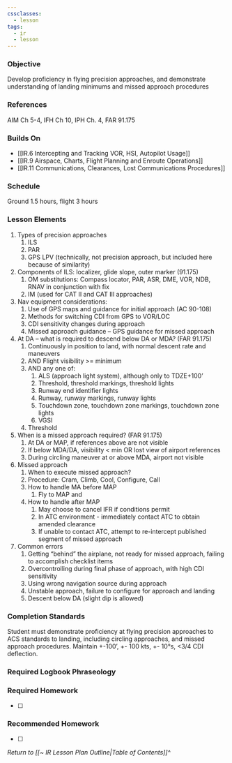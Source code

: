 ```yaml
---
cssclasses:
  - lesson
tags:
  - ir
  - lesson
---
```

### Objective
Develop proficiency in flying precision approaches, and demonstrate understanding of landing minimums and missed approach procedures 

### References
AIM Ch 5-4, IFH Ch 10, IPH Ch. 4, FAR 91.175 

### Builds On
- [[IR.6 Intercepting and Tracking VOR, HSI, Autopilot Usage]]
- [[IR.9 Airspace, Charts, Flight Planning and Enroute Operations]]
- [[IR.11 Communications, Clearances, Lost Communications Procedures]]

### Schedule
Ground 1.5 hours, flight 3 hours 

### Lesson Elements
1. Types of precision approaches 
	1. ILS 
	2. PAR 
	3. GPS LPV (technically, not precision approach, but included here because of similarity) 
2. Components of ILS: localizer, glide slope, outer marker (91.175)
	1. OM substitutions: Compass locator, PAR, ASR, DME, VOR, NDB, RNAV in conjunction with fix
	2. IM (used for CAT II and CAT III approaches)
3. Nav equipment considerations: 
	1. Use of GPS maps and guidance for initial approach (AC 90-108)
	2. Methods for switching CDI from GPS to VOR/LOC 
	3. CDI sensitivity changes during approach 
	4. Missed approach guidance – GPS guidance for missed approach 
4. At DA – what is required to descend below DA or MDA? (FAR 91.175) 
	1. Continuously in position to land, with normal descent rate and maneuvers 
	2. AND Flight visibility >= minimum 
	3. AND any one of:
		1. ALS (approach light system), although only to TDZE+100’
		2. Threshold, threshold markings, threshold lights
		3. Runway end identifier lights
		4. Runway, runway markings, runway lights
		5. Touchdown zone, touchdown zone markings, touchdown zone lights
		6. VGSI
	4. Threshold
5. When is a missed approach required? (FAR 91.175)
	1. At DA or MAP, if references above are not visible 
	2. If below MDA/DA, visibility < min OR lost view of airport references 
	3. During circling maneuver at or above MDA, airport not visible 
6. Missed approach 
	1. When to execute missed approach?
	2. Procedure: Cram, Climb, Cool, Configure, Call
	3. How to handle MA before MAP 
		1. Fly to MAP and 
	4. How to handle after MAP
		1. May choose to cancel IFR if conditions permit
		2. In ATC environment - immediately contact ATC to obtain amended clearance
		3. If unable to contact ATC, attempt to re-intercept published segment of missed approach
7. Common errors 
	1. Getting “behind” the airplane, not ready for missed approach, failing to accomplish checklist items 
	2. Overcontrolling during final phase of approach, with high CDI sensitivity 
	3. Using wrong navigation source during approach 
	4. Unstable approach, failure to configure for approach and landing 
	5. Descent below DA (slight dip is allowed)


### Completion Standards
Student must demonstrate proficiency at flying precision approaches to ACS standards to landing, including circling approaches, and missed approach procedures. Maintain +-100’, +- 100 kts, +- 10°s, <3/4 CDI deflection.

### Required Logbook Phraseology

### Required Homework
- [ ] 

### Recommended Homework
- [ ] 

*Return to [[~ IR Lesson Plan Outline|Table of Contents]]^*